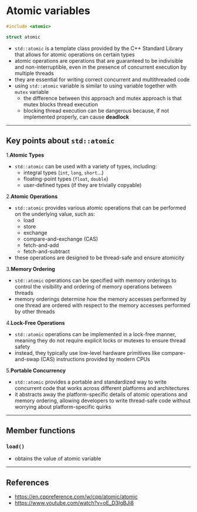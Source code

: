 # Atomic variables

```cpp
#include <atomic>

struct atomic
```

- `std::atomic` is a template class provided by the C++ Standard Library that allows for atomic operations on certain types
- atomic operations are operations that are guaranteed to be indivisible and non-interruptible,
  even in the presence of concurrent execution by multiple threads
- they are essential for writing correct concurrent and multithreaded code
- using `std::atomic` variable is similar to using variable together with `mutex` variable
  - the difference between this approach and mutex approach is that mutex blocks thread execution
  - blocking thread execution can be dangerous because, if not implemented properly, can cause **deadlock**

---

## Key points about `std::atomic`

1.**Atomic Types**

- `std::atomic` can be used with a variety of types, including:
  - integral types (`int`, `long`, `short`...)
  - floating-point types (`float`, `double`)
  - user-defined types (if they are trivially copyable)

2.**Atomic Operations**

- `std::atomic` provides various atomic operations that can be performed on the underlying value, such as:
  - load
  - store
  - exchange
  - compare-and-exchange (CAS)
  - fetch-and-add
  - fetch-and-subtract
- these operations are designed to be thread-safe and ensure atomicity

3.**Memory Ordering**

- `std::atomic` operations can be specified with memory orderings to control the visibility
  and ordering of memory operations between threads
- memory orderings determine how the memory accesses performed by one thread are ordered
  with respect to the memory accesses performed by other threads

4.**Lock-Free Operations**

- `std::atomic` operations can be implemented in a lock-free manner, meaning they do not require
  explicit locks or mutexes to ensure thread safety
- instead, they typically use low-level hardware primitives like compare-and-swap (CAS) instructions provided by modern CPUs

5.**Portable Concurrency**

- `std::atomic` provides a portable and standardized way to write concurrent code that works across different platforms and architectures
- it abstracts away the platform-specific details of atomic operations and memory ordering,
  allowing developers to write thread-safe code without worrying about platform-specific quirks

---

## Member functions

### `load()`

- obtains the value of atomic variable

---

## References

- <https://en.cppreference.com/w/cpp/atomic/atomic>
- <https://www.youtube.com/watch?v=oE_D3IgBJi8>
